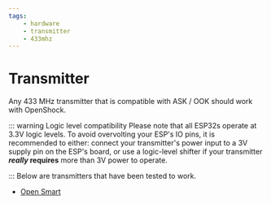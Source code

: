 ```yaml
---
tags:
    - hardware
    - transmitter
    - 433mhz
---
```


# Transmitter

Any 433 MHz transmitter that is compatible with ASK / OOK should work with OpenShock.

::: warning Logic level compatibility
Please note that all ESP32s operate at 3.3V logic levels. To avoid overvolting your ESP's IO pins, it is recommended to either: connect your transmitter's power input to a 3V supply pin on the ESP's board, or use a logic-level shifter if your transmitter ***really* requires** more than 3V power to operate.


:::
Below are transmitters that have been tested to work.

- [Open Smart](../transmitter/china/open-smart.md)
